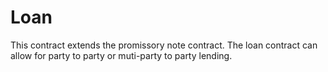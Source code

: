 # Loan

This contract extends the promissory note contract. The loan contract can allow for party to party or muti-party to party lending.
